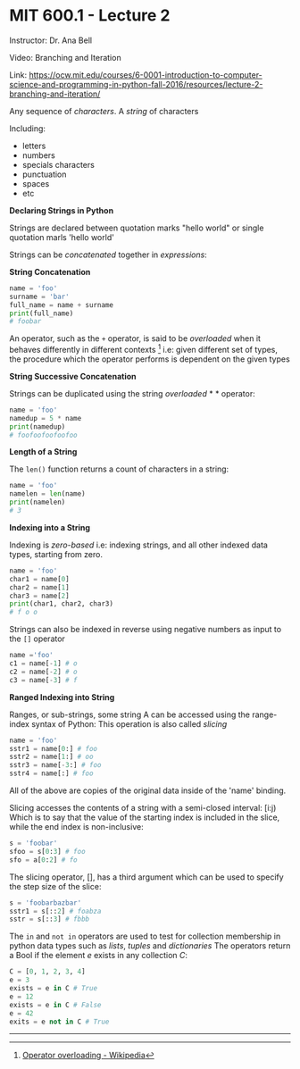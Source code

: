 # MIT 600.1 - Lecture 2

Instructor: Dr. Ana Bell

Video: Branching and Iteration

Link: https://ocw.mit.edu/courses/6-0001-introduction-to-computer-science-and-programming-in-python-fall-2016/resources/lecture-2-branching-and-iteration/

Any sequence of *characters*. A *string* of characters

Including:
- letters
- numbers
- specials characters
- punctuation
- spaces
- etc

**Declaring Strings in Python**

Strings are declared between quotation marks "hello world" or single quotation
marls 'hello world'

Strings can be *concatenated* together in *expressions*:

**String Concatenation**

```python
name = 'foo'
surname = 'bar'
full_name = name + surname
print(full_name)
# foobar
```

An operator, such as the `+` operator, is said to be *overloaded* when it
behaves differently in different contexts [^1] i.e: given different set of
types, the procedure which the operator performs is dependent on the given
types

**String Successive Concatenation**

Strings can be duplicated using the string *overloaded* \* * operator:

```python
name = 'foo'
namedup = 5 * name
print(namedup)
# foofoofoofoofoo
```

**Length of a String**

The `len()` function returns a count of characters in a string:

```python
name = 'foo'
namelen = len(name)
print(namelen)
# 3
```

**Indexing into a String**

Indexing is *zero-based*
i.e: indexing strings, and all other indexed data types, starting from zero.

```python
name = 'foo'
char1 = name[0]
char2 = name[1]
char3 = name[2]
print(char1, char2, char3)
# f o o
```

Strings can also be indexed in reverse using negative numbers as input to the `[]` operator

```python
name ='foo'
c1 = name[-1] # o
c2 = name[-2] # o
c3 = name[-3] # f
```

**Ranged Indexing into String**

Ranges, or sub-strings, some string A can be accessed using the range-index syntax of Python:
This operation is also called *slicing*

```python
name = 'foo'
sstr1 = name[0:] # foo
sstr2 = name[1:] # oo
sstr3 = name[-3:] # foo
sstr4 = name[:] # foo
```

All of the above are copies of the original data inside of the 'name' binding.

Slicing accesses the contents of a string with a semi-closed interval: \[i:j\)
Which is to say that the value of the starting index is included in the slice, while the end index is non-inclusive:

```python
s = 'foobar'
sfoo = s[0:3] # foo
sfo = a[0:2] # fo
```

The slicing operator, \[\], has a third argument which can be used to specify the step size of the slice:

```python
s = 'foobarbazbar'
sstr1 = s[::2] # foabza
sstr = s[::3] # fbbb
```

The `in` and `not in` operators are used to test for collection membership in python data types such as *lists*, *tuples* and *dictionaries*
The operators return a Bool if the element *e* exists in any collection *C*:

```python
C = [0, 1, 2, 3, 4]
e = 3
exists = e in C # True
e = 12
exists = e in C # False
e = 42
exits = e not in C # True
```

___

[^1]: [Operator overloading - Wikipedia](https://en.wikipedia.org/wiki/Operator_overloading)

